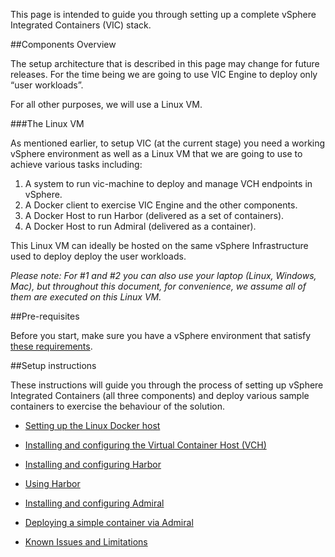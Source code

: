
This page is intended to guide you through setting up a complete vSphere Integrated Containers (VIC) stack. 

##Components Overview

The setup architecture that is described in this page may change for future releases. For the time being we are going to use VIC Engine to deploy only “user workloads”. 

For all other purposes, we will use a Linux VM.

###The Linux VM 

As mentioned earlier, to setup VIC (at the current stage) you need a working vSphere environment as well as a Linux VM that we are going to use to achieve various tasks including: 

1. A system to run vic-machine to deploy and manage VCH endpoints in vSphere.
2. A Docker client to exercise VIC Engine and the other components.  
3. A Docker Host to run Harbor (delivered as a set of containers).
4. A Docker Host to run Admiral (delivered as a container).

This Linux VM can ideally be hosted on the same vSphere Infrastructure used to deploy deploy the user workloads. 

*Please note: For #1 and #2 you can also use your laptop (Linux, Windows, Mac), but throughout this document, for convenience, we assume all of them are executed on this Linux VM.*  

##Pre-requisites 

Before you start, make sure you have a vSphere environment that satisfy [these requirements](https://vmware.github.io/vic/assets/files/html/vic_installation/vic_installation_prereqs.html).

##Setup instructions

These instructions will guide you through the process of setting up vSphere Integrated Containers (all three components) and deploy various sample containers to exercise the behaviour of the solution. 

- [Setting up the Linux Docker host](https://github.com/vmware/vic-product/blob/master/docs/setup/alpha/setup-linux-docker-host.md)

- [Installing and configuring the Virtual Container Host (VCH)](https://github.com/vmware/vic-product/blob/master/docs/setup/alpha/install-configure-vch.md)

- [Installing and configuring Harbor](https://github.com/vmware/vic-product/blob/master/docs/setup/alpha/install-configure-harbor.md)

- [Using Harbor](https://github.com/vmware/vic-product/blob/master/docs/setup/alpha/using-harbor.md)

- [Installing and configuring Admiral](https://github.com/vmware/vic-product/blob/master/docs/setup/alpha/install-configure-admiral.md)

- [Deploying a simple container via Admiral](https://github.com/vmware/vic-product/blob/master/docs/setup/alpha/deploy-simple-container-via-admiral.md)

- [Known Issues and Limitations](https://github.com/vmware/vic-product/blob/master/docs/setup/alpha/known-issues-limitations.md)



